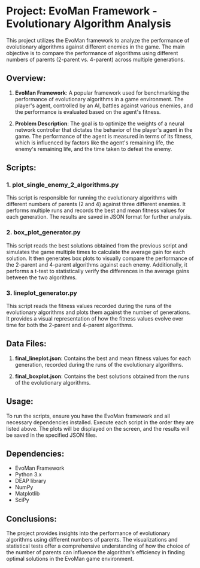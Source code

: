 # **Project: EvoMan Framework - Evolutionary Algorithm Analysis**

This project utilizes the EvoMan framework to analyze the performance of evolutionary algorithms against different enemies in the game. The main objective is to compare the performance of algorithms using different numbers of parents (2-parent vs. 4-parent) across multiple generations.

## **Overview:**

1. **EvoMan Framework**: A popular framework used for benchmarking the performance of evolutionary algorithms in a game environment. The player's agent, controlled by an AI, battles against various enemies, and the performance is evaluated based on the agent's fitness.

2. **Problem Description**: The goal is to optimize the weights of a neural network controller that dictates the behavior of the player's agent in the game. The performance of the agent is measured in terms of its fitness, which is influenced by factors like the agent's remaining life, the enemy's remaining life, and the time taken to defeat the enemy.

## **Scripts:**

### 1. **plot_single_enemy_2_algorithms.py**
This script is responsible for running the evolutionary algorithms with different numbers of parents (2 and 4) against three different enemies. It performs multiple runs and records the best and mean fitness values for each generation. The results are saved in JSON format for further analysis.

### 2. **box_plot_generator.py**
This script reads the best solutions obtained from the previous script and simulates the game multiple times to calculate the average gain for each solution. It then generates box plots to visually compare the performance of the 2-parent and 4-parent algorithms against each enemy. Additionally, it performs a t-test to statistically verify the differences in the average gains between the two algorithms.

### 3. **lineplot_generator.py**
This script reads the fitness values recorded during the runs of the evolutionary algorithms and plots them against the number of generations. It provides a visual representation of how the fitness values evolve over time for both the 2-parent and 4-parent algorithms.

## **Data Files:**

1. **final_lineplot.json**: Contains the best and mean fitness values for each generation, recorded during the runs of the evolutionary algorithms.

2. **final_boxplot.json**: Contains the best solutions obtained from the runs of the evolutionary algorithms.

## **Usage:**

To run the scripts, ensure you have the EvoMan framework and all necessary dependencies installed. Execute each script in the order they are listed above. The plots will be displayed on the screen, and the results will be saved in the specified JSON files.

## **Dependencies:**

- EvoMan Framework
- Python 3.x
- DEAP library
- NumPy
- Matplotlib
- SciPy

## **Conclusions:**

The project provides insights into the performance of evolutionary algorithms using different numbers of parents. The visualizations and statistical tests offer a comprehensive understanding of how the choice of the number of parents can influence the algorithm's efficiency in finding optimal solutions in the EvoMan game environment.
